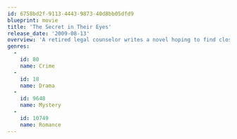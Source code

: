```yaml
---
id: 6758bd2f-9113-4443-9873-40d8bb05dfd9
blueprint: movie
title: 'The Secret in Their Eyes'
release_date: '2009-08-13'
overview: 'A retired legal counselor writes a novel hoping to find closure for one of his past unresolved homicide cases and for his unreciprocated love with his superior - both of which still haunt him decades later.'
genres:
  -
    id: 80
    name: Crime
  -
    id: 18
    name: Drama
  -
    id: 9648
    name: Mystery
  -
    id: 10749
    name: Romance
---
```

